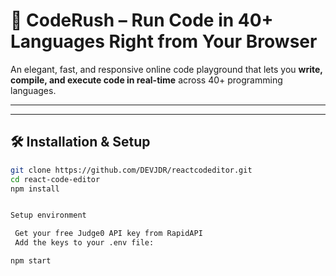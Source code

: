 # 🚀 CodeRush – Run Code in 40+ Languages Right from Your Browser

An elegant, fast, and responsive online code playground that lets you **write, compile, and execute code in real-time** across 40+ programming languages.

---


---

## 🛠 Installation & Setup


   ```bash
   git clone https://github.com/DEVJDR/reactcodeditor.git
   cd react-code-editor
   npm install


Setup environment

    Get your free Judge0 API key from RapidAPI
    Add the keys to your .env file:

npm start
